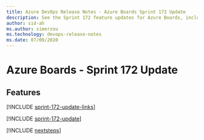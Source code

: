 ```yaml
---
title: Azure DevOps Release Notes - Azure Boards Sprint 172 Update
description: See the Sprint 172 feature updates for Azure Boards, including next steps.
author: sid-ah
ms.author: simerzou
ms.technology: devops-release-notes
ms.date: 07/09/2020
---
```


# Azure Boards - Sprint 172 Update

## Features

[!INCLUDE [sprint-172-update-links](../includes/boards/sprint-172-update-links.md)]

[!INCLUDE [sprint-172-update](../includes/boards/sprint-172-update.md)]

[!INCLUDE [nextsteps](../includes/nextsteps.md)]